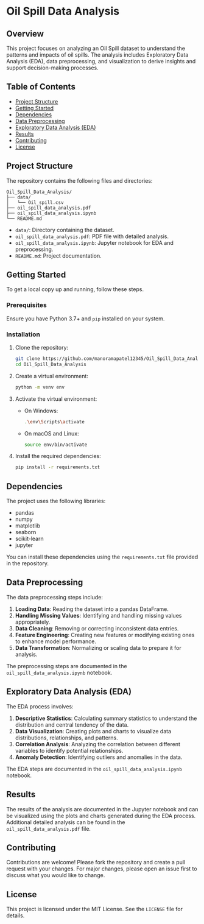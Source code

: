 ﻿# Oil Spill Data Analysis

## Overview

This project focuses on analyzing an Oil Spill dataset to understand the patterns and impacts of oil spills. The analysis includes Exploratory Data Analysis (EDA), data preprocessing, and visualization to derive insights and support decision-making processes.

## Table of Contents
- [Project Structure](#project-structure)
- [Getting Started](#getting-started)
- [Dependencies](#dependencies)
- [Data Preprocessing](#data-preprocessing)
- [Exploratory Data Analysis (EDA)](#exploratory-data-analysis-eda)
- [Results](#results)
- [Contributing](#contributing)
- [License](#license)

## Project Structure

The repository contains the following files and directories:

```
Oil_Spill_Data_Analysis/
├── data/
│   └── Oil_spill.csv
├── oil_spill_data_analysis.pdf
├── oil_spill_data_analysis.ipynb
└── README.md
```

- `data/`: Directory containing the dataset.
- `oil_spill_data_analysis.pdf`: PDF file with detailed analysis.
- `oil_spill_data_analysis.ipynb`: Jupyter notebook for EDA and preprocessing.
- `README.md`: Project documentation.

## Getting Started

To get a local copy up and running, follow these steps.

### Prerequisites

Ensure you have Python 3.7+ and `pip` installed on your system.

### Installation

1. Clone the repository:
   ```bash
   git clone https://github.com/manoramapatel12345/Oil_Spill_Data_Analysis.git
   cd Oil_Spill_Data_Analysis
   ```

2. Create a virtual environment:
   ```bash
   python -m venv env
   ```

3. Activate the virtual environment:
   - On Windows:
     ```bash
     .\env\Scripts\activate
     ```
   - On macOS and Linux:
     ```bash
     source env/bin/activate
     ```

4. Install the required dependencies:
   ```bash
   pip install -r requirements.txt
   ```

## Dependencies

The project uses the following libraries:
- pandas
- numpy
- matplotlib
- seaborn
- scikit-learn
- jupyter

You can install these dependencies using the `requirements.txt` file provided in the repository.

## Data Preprocessing

The data preprocessing steps include:
1. **Loading Data**: Reading the dataset into a pandas DataFrame.
2. **Handling Missing Values**: Identifying and handling missing values appropriately.
3. **Data Cleaning**: Removing or correcting inconsistent data entries.
4. **Feature Engineering**: Creating new features or modifying existing ones to enhance model performance.
5. **Data Transformation**: Normalizing or scaling data to prepare it for analysis.

The preprocessing steps are documented in the `oil_spill_data_analysis.ipynb` notebook.

## Exploratory Data Analysis (EDA)

The EDA process involves:
1. **Descriptive Statistics**: Calculating summary statistics to understand the distribution and central tendency of the data.
2. **Data Visualization**: Creating plots and charts to visualize data distributions, relationships, and patterns.
3. **Correlation Analysis**: Analyzing the correlation between different variables to identify potential relationships.
4. **Anomaly Detection**: Identifying outliers and anomalies in the data.

The EDA steps are documented in the `oil_spill_data_analysis.ipynb` notebook.

## Results

The results of the analysis are documented in the Jupyter notebook and can be visualized using the plots and charts generated during the EDA process. Additional detailed analysis can be found in the `oil_spill_data_analysis.pdf` file.

## Contributing

Contributions are welcome! Please fork the repository and create a pull request with your changes. For major changes, please open an issue first to discuss what you would like to change.

## License

This project is licensed under the MIT License. See the `LICENSE` file for details.

